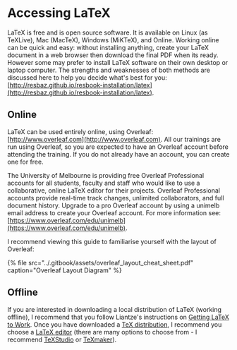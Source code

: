 # Accessing LaTeX

LaTeX is free and is open source software. It is available on Linux \(as TeXLive\), Mac \(MacTeX\), Windows \(MiKTeX\), and Online. Working online can be quick and easy: without installing anything, create your LaTeX document in a web browser then download the final PDF when its ready. However some may prefer to install LaTeX software on their own desktop or laptop computer. The strengths and weaknesses of both methods are discussed here to help you decide what's best for you: [http://resbaz.github.io/resbook-installation/latex](http://resbaz.github.io/resbook-installation/latex).

## Online

LaTeX can be used entirely online, using Overleaf: [http://www.overleaf.com](http://www.overleaf.com). All our trainings are run using Overleaf, so you are expected to have an Overleaf account before attending the training. If you do not already have an account, you can create one for free.

The University of Melbourne is providing free Overleaf Professional accounts for all students, faculty and staff who would like to use a collaborative, online LaTeX editor for their projects. Overleaf Professional accounts provide real-time track changes, unlimited collaborators, and full document history. Upgrade to a pro Overleaf account by using a unimelb email address to create your Overleaf account. For more information see: [https://www.overleaf.com/edu/unimelb](https://www.overleaf.com/edu/unimelb).

I recommend viewing this guide to familiarise yourself with the layout of Overleaf:

{% file src="../.gitbook/assets/overleaf\_layout\_cheat\_sheet.pdf" caption="Overleaf Layout Diagram" %}

## Offline

If you are interested in downloading a local distribution of LaTeX \(working offline\), I recommend that you follow Liantze's instructions on [Getting LaTeX to Work](http://liantze.penguinattack.org/getlatex.html). Once you have downloaded a [TeX distribution](https://www.latex-project.org/get/#tex-distributions), I recommend you choose a [LaTeX editor](https://beebom.com/best-latex-editors) \(there are many options to choose from - I recommend [TeXStudio](http://www.texstudio.org) or [TeXmaker](http://www.xm1math.net/texmaker)\).

